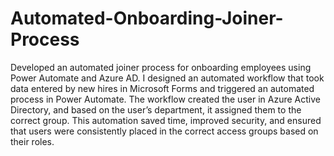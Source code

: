 # Automated-Onboarding-Joiner-Process

Developed an automated joiner process for onboarding employees using Power Automate and Azure AD. I designed an automated workflow that took data entered by new hires in Microsoft Forms and triggered an automated process in Power Automate. The workflow created the user in Azure Active Directory, and based on the user’s department, it assigned them to the correct group. This automation saved time, improved security, and ensured that users were consistently placed in the correct access groups based on their roles.

